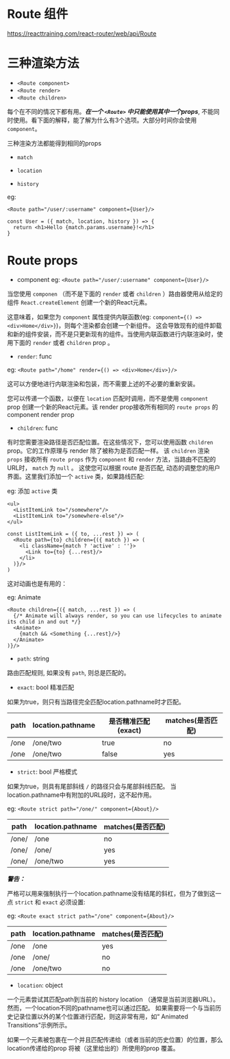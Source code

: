 
Route 组件
=======

https://reacttraining.com/react-router/web/api/Route

# 三种渲染方法


- `<Route component>`
- `<Route render>`
- `<Route children>`

每个在不同的情况下都有用。***在一个 `<Route>` 中只能使用其中一个props***, 不能同时使用。看下面的解释，能了解为什么有3个选项。大部分时间你会使用`component`。

三种渲染方法都能得到相同的props

- `match`

- `location`

- `history`

eg: 

```
<Route path="/user/:username" component={User}/>

const User = ({ match, location, history }) => {
  return <h1>Hello {match.params.username}!</h1>
}
```

# Route props 

- component
eg: `<Route path="/user/:username" component={User}/>`

当您使用 `componen` （而不是下面的 `render` 或者 `children` ）路由器使用从给定的组件 `React.createElement` 创建一个新的React元素。

这意味着，如果您为 `component` 属性提供内联函数(eg: `component={() => <div>Home</div>}`)，则每个渲染都会创建一个新组件。
这会导致现有的组件卸载和新的组件安装，而不是只更新现有的组件。当使用内联函数进行内联渲染时，使用下面的 `render` 或者 `children` prop 。

- `render`: func

eg: `<Route path="/home" render={() => <div>Home</div>}/>`

这可以方便地进行内联渲染和包装，而不需要上述的不必要的重新安装。

您可以传递一个函数，以便在 `location` 匹配时调用，而不是使用 `component` prop 创建一个新的React元素。该 render  prop接收所有相同的 `route props` 的 component render prop

- `children`: func

有时您需要渲染路径是否匹配位置。在这些情况下，您可以使用函数 `children` prop。它的工作原理与 render 除了被称为是否匹配一样。
该 `children` 渲染 `props` 接收所有 `route props` 作为 `component` 和 `render` 方法，当路由不匹配的URL时， `match` 为 `null` 。
这使您可以根据 route 是否匹配, 动态的调整您的用户界面。这里我们添加一个 `active` 类，如果路线匹配:

eg: 添加 `active` 类

```
<ul>
  <ListItemLink to="/somewhere"/>
  <ListItemLink to="/somewhere-else"/>
</ul>

const ListItemLink = ({ to, ...rest }) => (
  <Route path={to} children={({ match }) => (
    <li className={match ? 'active' : ''}>
      <Link to={to} {...rest}/>
    </li>
  )}/>
)

```

这对动画也是有用的：

eg: Animate

```
<Route children={({ match, ...rest }) => (
  {/* Animate will always render, so you can use lifecycles to animate its child in and out */}
  <Animate>
    {match && <Something {...rest}/>}
  </Animate>
)}/>
```

- `path`: string

路由匹配规则, 如果没有 `path`, 则总是匹配的。

- `exact`: bool 精准匹配

如果为true，则只有当路径完全匹配location.pathname时才匹配。

| path    | location.pathname   |  是否精准匹配(exact) | matches(是否匹配) |
| ------  | ------------------- | ------------------ | -------          |
| /one	  |  /one/two	          | true	             |  no              |
| /one	  |  /one/two	          | false	             |  yes             |

- `strict`: bool 严格模式

如果为true，则具有尾部斜线 `/` 的路径只会与尾部斜线匹配。 当location.pathname中有附加的URL段时，这不起作用。

eg: `<Route strict path="/one/" component={About}/>`

| path    | location.pathname   | matches(是否匹配) |
| ------  | ------------------- | -------          |
| /one/	  |  /one   	          |  no              |
| /one/	  |  /one/	            |  yes             |
| /one/	  |  /one/two	          |  yes             |

***警告：***

严格可以用来强制执行一个location.pathname没有结尾的斜杠，但为了做到这一点 `strict` 和 `exact` 必须设置: 

eg: `<Route exact strict path="/one" component={About}/>`

| path    | location.pathname   | matches(是否匹配) |
| ------  | ------------------- | -------          |
| /one	  |  /one   	          |  yes             |
| /one	  |  /one/	            |  no              |
| /one	  |  /one/two	          |  no              |

- `location`: object


一个<Route>元素尝试其匹配path到当前的 history location （通常是当前浏览器URL）。
然而，一个location不同的pathname也可以通过匹配。
如果需要将一个<Route>与当前历史记录位置以外的某个位置进行匹配，则这非常有用，如“ Animated Transitions”示例所示。

如果一个<Route>元素被包裹在一个<Switch>并且匹配传递给<Switch>（或者当前的历史位置）的位置，那么location传递给的prop <Route>将被<Switch>（这里给出的）所使用的prop 覆盖。
